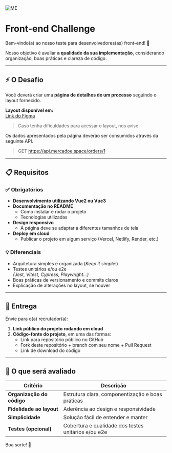 <img src="https://cdn.me.com.br/logos/me_primary.png" alt="ME">

# Front-end Challenge

Bem-vindo(a) ao nosso teste para desenvolvedores(as) front-end! 🚀

Nosso objetivo é avaliar **a qualidade da sua implementação**, considerando organização, boas práticas e clareza de código.

---

## ⚡ O Desafio

Você deverá criar uma **página de detalhes de um processo** seguindo o layout fornecido.

**Layout disponível em:**  
[Link do Figma](https://www.figma.com/design/Tddaiz626kkBlD4NclUS7m/Front-end-Challenge?node-id=1-4738&m=dev)

> Caso tenha dificuldades para acessar o layout, nos avise.

Os dados apresentados pela página deverão ser consumidos através da seguinte API.

> GET https://api.mercadoe.space/orders/1

---

## 📋 Requisitos

### ✅ Obrigatórios

- **Desenvolvimento utilizando Vue2 ou Vue3**
- **Documentação no README**
  - Como instalar e rodar o projeto
  - Tecnologias utilizadas
- **Design responsivo**
  - A página deve se adaptar a diferentes tamanhos de tela
- **Deploy em cloud**
  - Publicar o projeto em algum serviço (Vercel, Netlify, Render, etc.)

### 💡 Diferenciais

- Arquitetura simples e organizada (_Keep it simple!_)
- Testes unitários e/ou e2e  
  _(Jest, Vitest, Cypress, Playwright...)_
- Boas práticas de versionamento e commits claros
- Explicação de alterações no layout, se houver

---

## 🚀 Entrega

Envie para o(a) recrutador(a):

1. **Link público do projeto rodando em cloud**
2. **Código-fonte do projeto**, em uma das formas:
   - Link para repositório público no GitHub
   - Fork deste repositório + branch com seu nome + Pull Request
   - Link de download do código

---

## 🔎 O que será avaliado

| Critério                  | Descrição                                           |
| ------------------------- | --------------------------------------------------- |
| **Organização do código** | Estrutura clara, componentização e boas práticas    |
| **Fidelidade ao layout**  | Aderência ao design e responsividade                |
| **Simplicidade**          | Solução fácil de entender e manter                  |
| **Testes (opcional)**     | Cobertura e qualidade dos testes unitários e/ou e2e |

Boa sorte! 🎉
